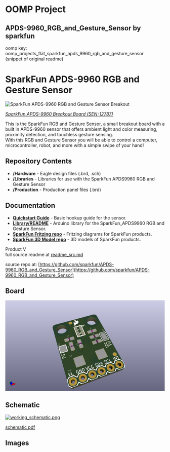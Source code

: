 # OOMP Project  
## APDS-9960_RGB_and_Gesture_Sensor  by sparkfun  
  
oomp key: oomp_projects_flat_sparkfun_apds_9960_rgb_and_gesture_sensor  
(snippet of original readme)  
  
SparkFun APDS-9960 RGB and Gesture Sensor  
========================================  
  
![SparkFun APDS-9960 RGB and Gesture Sensor Breakout](https://cdn.sparkfun.com/r/600-600/assets/learn_tutorials/3/2/1/APDS-9960_RGB_and_Gesture_Sensor_Tutorial-05.jpg)  
  
[*SparkFun APDS-9960 Breakout Board (SEN-12787)*](https://www.sparkfun.com/products/12787)  
  
This is the SparkFun RGB and Gesture Sensor, a small breakout board with a built in APDS-9960 sensor that offers ambient light and color measuring, proximity detection, and touchless gesture sensing.  
With this RGB and Gesture Sensor you will be able to control a computer, microcontroller, robot, and more with a simple swipe of your hand!   
  
 Repository Contents  
-------------------  
  
* **/Hardware** - Eagle design files (.brd, .sch)  
* **/Libraries** - Libraries for use with the SparkFun APDS9960 RGB and Gesture Sensor  
* **/Production** - Production panel files (.brd)  
  
Documentation  
--------------  
* **[Quickstart Guide](https://learn.sparkfun.com/tutorials/apds-9960-rgb-and-gesture-sensor-hookup-guide)** - Basic hookup guide for the sensor.  
* **[Library/README](https://github.com/sparkfun/SparkFun_APDS-9960_Sensor_Arduino_Library/tree/V_1.4.1)** - Arduino library for the SparkFun_APDS9960 RGB and Gesture Sensor.  
* **[SparkFun Fritzing repo](https://github.com/sparkfun/Fritzing_Parts)** - Fritzing diagrams for SparkFun products.  
* **[SparkFun 3D Model repo](https://github.com/sparkfun/3D_Models)** - 3D models of SparkFun products.   
  
Product V  
  full source readme at [readme_src.md](readme_src.md)  
  
source repo at: [https://github.com/sparkfun/APDS-9960_RGB_and_Gesture_Sensor](https://github.com/sparkfun/APDS-9960_RGB_and_Gesture_Sensor)  
## Board  
  
[![working_3d.png](working_3d_600.png)](working_3d.png)  
## Schematic  
  
[![working_schematic.png](working_schematic_600.png)](working_schematic.png)  
  
[schematic pdf](working_schematic.pdf)  
## Images  

